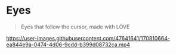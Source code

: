 # Eyes

> Eyes that follow the cursor, made with LÖVE

https://user-images.githubusercontent.com/47641641/170810664-ea844e9a-0474-4d06-9cdd-b399d08732ca.mp4
